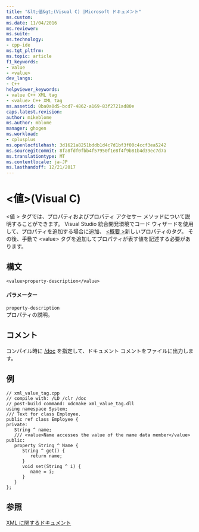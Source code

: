 ```yaml
---
title: "&lt;値&gt;(Visual C) |Microsoft ドキュメント"
ms.custom: 
ms.date: 11/04/2016
ms.reviewer: 
ms.suite: 
ms.technology:
- cpp-ide
ms.tgt_pltfrm: 
ms.topic: article
f1_keywords:
- value
- <value>
dev_langs:
- C++
helpviewer_keywords:
- value C++ XML tag
- <value> C++ XML tag
ms.assetid: 0ba0a0d5-bcd7-4862-a169-83f2721ad80e
caps.latest.revision: 
author: mikeblome
ms.author: mblome
manager: ghogen
ms.workload:
- cplusplus
ms.openlocfilehash: 3d1621a8251bddb1d4c7d1bf3f00c4ccf3ea5242
ms.sourcegitcommit: 8fa8fdf0fbb4f57950f1e8f4f9b81b4d39ec7d7a
ms.translationtype: MT
ms.contentlocale: ja-JP
ms.lasthandoff: 12/21/2017
---
```

# <a name="ltvaluegt-visual-c"></a>&lt;値&gt;(Visual C)
\<値 > タグでは、プロパティおよびプロパティ アクセサー メソッドについて説明することができます。 Visual Studio 統合開発環境でコード ウィザードを使用して、プロパティを追加する場合に追加、 [\<概要 >](../ide/summary-visual-cpp.md)新しいプロパティのタグ。 その後、手動で \<value> タグを追加してプロパティが表す値を記述する必要があります。  
  
## <a name="syntax"></a>構文  
  
```  
<value>property-description</value>  
```  
  
#### <a name="parameters"></a>パラメーター  
 `property-description`  
 プロパティの説明。  
  
## <a name="remarks"></a>コメント  
 コンパイル時に [/doc](../build/reference/doc-process-documentation-comments-c-cpp.md) を指定して、ドキュメント コメントをファイルに出力します。  
  
## <a name="example"></a>例  
  
```  
// xml_value_tag.cpp  
// compile with: /LD /clr /doc  
// post-build command: xdcmake xml_value_tag.dll  
using namespace System;  
/// Text for class Employee.  
public ref class Employee {  
private:  
   String ^ name;  
   /// <value>Name accesses the value of the name data member</value>  
public:  
   property String ^ Name {  
      String ^ get() {  
         return name;   
      }  
      void set(String ^ i) {  
         name = i;  
      }  
   }  
};  
```  
  
## <a name="see-also"></a>参照  
 [XML に関するドキュメント](../ide/xml-documentation-visual-cpp.md)